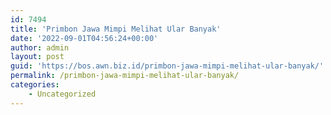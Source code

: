 ```yaml
---
id: 7494
title: 'Primbon Jawa Mimpi Melihat Ular Banyak'
date: '2022-09-01T04:56:24+00:00'
author: admin
layout: post
guid: 'https://bos.awn.biz.id/primbon-jawa-mimpi-melihat-ular-banyak/'
permalink: /primbon-jawa-mimpi-melihat-ular-banyak/
categories:
    - Uncategorized
---
```



